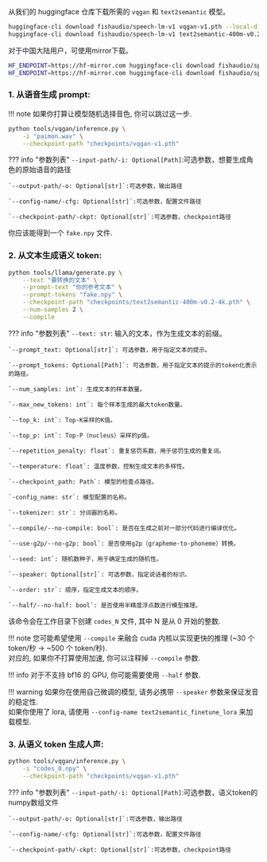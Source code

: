 从我们的 huggingface 仓库下载所需的 `vqgan` 和 `text2semantic` 模型。
    
```bash
huggingface-cli download fishaudio/speech-lm-v1 vqgan-v1.pth --local-dir checkpoints
huggingface-cli download fishaudio/speech-lm-v1 text2semantic-400m-v0.2-4k.pth --local-dir checkpoints
```
对于中国大陆用户，可使用mirror下载。
```bash
HF_ENDPOINT=https://hf-mirror.com huggingface-cli download fishaudio/speech-lm-v1 vqgan-v1.pth --local-dir checkpoints
HF_ENDPOINT=https://hf-mirror.com huggingface-cli download fishaudio/speech-lm-v1 text2semantic-400m-v0.2-4k.pth --local-dir checkpoints
```

### 1. 从语音生成 prompt: 

!!! note
    如果你打算让模型随机选择音色, 你可以跳过这一步.

```bash
python tools/vqgan/inference.py \
    -i "paimon.wav" \
    --checkpoint-path "checkpoints/vqgan-v1.pth"
```
??? info "参数列表"
    `--input-path/-i: Optional[Path]`:可选参数，想要生成角色的原始语音的路径

    `--output-path/-o: Optional[str]`:可选参数，输出路径

    `--config-name/-cfg: Optional[str]`:可选参数，配置文件路径

    `--checkpoint-path/-ckpt: Optional[str]`:可选参数，checkpoint路径
你应该能得到一个 `fake.npy` 文件.

### 2. 从文本生成语义 token: 
```bash
python tools/llama/generate.py \
    --text "要转换的文本" \
    --prompt-text "你的参考文本" \
    --prompt-tokens "fake.npy" \
    --checkpoint-path "checkpoints/text2semantic-400m-v0.2-4k.pth" \
    --num-samples 2 \
    --compile
```
??? info "参数列表"
    `--text: str`: 输入的文本，作为生成文本的前缀。

    `--prompt_text: Optional[str]`: 可选参数，用于指定文本的提示。

    `--prompt_tokens: Optional[Path]`: 可选参数，用于指定文本的提示的token化表示的路径。

    `--num_samples: int`: 生成文本的样本数量。

    `--max_new_tokens: int`: 每个样本生成的最大token数量。

    `--top_k: int`: Top-K采样的K值。

    `--top_p: int`: Top-P（nucleus）采样的p值。

    `--repetition_penalty: float`: 重复惩罚系数，用于惩罚生成的重复词。

    `--temperature: float`: 温度参数，控制生成文本的多样性。

    `--checkpoint_path: Path`: 模型的检查点路径。

    `-config_name: str`: 模型配置的名称。

    `--tokenizer: str`: 分词器的名称。

    `--compile/--no-compile: bool`: 是否在生成之前对一部分代码进行编译优化。

    `--use-g2p/--no-g2p: bool`: 是否使用g2p（grapheme-to-phoneme）转换。

    `--seed: int`: 随机数种子，用于确定生成的随机性。

    `--speaker: Optional[str]`: 可选参数，指定说话者的标识。

    `--order: str`: 顺序，指定生成文本的顺序。

    `--half/--no-half: bool`: 是否使用半精度浮点数进行模型推理。

该命令会在工作目录下创建 `codes_N` 文件, 其中 N 是从 0 开始的整数.

!!! note
    您可能希望使用 `--compile` 来融合 cuda 内核以实现更快的推理 (~30 个 token/秒 -> ~500 个 token/秒).  
    对应的, 如果你不打算使用加速, 你可以注释掉 `--compile` 参数.

!!! info
    对于不支持 bf16 的 GPU, 你可能需要使用 `--half` 参数.

!!! warning
    如果你在使用自己微调的模型, 请务必携带 `--speaker` 参数来保证发音的稳定性.  
    如果你使用了 lora, 请使用 `--config-name text2semantic_finetune_lora` 来加载模型.

### 3. 从语义 token 生成人声: 
```bash
python tools/vqgan/inference.py \
    -i "codes_0.npy" \
    --checkpoint-path "checkpoints/vqgan-v1.pth"
```
??? info "参数列表"
    `--input-path/-i: Optional[Path]`:可选参数，语义token的numpy数组文件

    `--output-path/-o: Optional[str]`:可选参数，输出路径

    `--config-name/-cfg: Optional[str]`:可选参数，配置文件路径

    `--checkpoint-path/-ckpt: Optional[str]`:可选参数，checkpoint路径